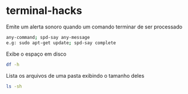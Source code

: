 # terminal-hacks

Emite um alerta sonoro quando um comando terminar de ser processado
```bash
any-command; spd-say any-message
e.g: sudo apt-get update; spd-say complete
```

Exibe o espaço em disco
```bash
df -h
```

Lista os arquivos de uma pasta exibindo o tamanho deles
```bash
ls -sh
```

